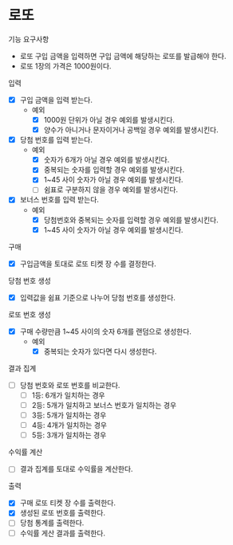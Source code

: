 # 로또

기능 요구사항
- 로또 구입 금액을 입력하면 구입 금액에 해당하는 로또를 발급해야 한다.
- 로또 1장의 가격은 1000원이다.

입력
- [x] 구입 금액을 입력 받는다.
  - 예외
    - [x] 1000원 단위가 아닐 경우 예외를 발생시킨다.
    - [x] 양수가 아니거나 문자이거나 공백일 경우 예외를 발생시킨다.
- [x] 당첨 번호를 입력 받는다.
  - 예외
    - [x] 숫자가 6개가 아닐 경우 예외를 발생시킨다.
    - [x] 중복되는 숫자를 입력할 경우 예외를 발생시킨다. 
    - [x] 1~45 사이 숫자가 아닐 경우 예외를 발생시킨다.
    - [ ] 쉼표로 구분하지 않을 경우 예외를 발생시킨다.
- [x] 보너스 번호를 입력 받는다.
  - 예외
    - [x] 당첨번호와 중복되는 숫자를 입력할 경우 예외를 발생시킨다.
    - [x] 1~45 사이 숫자가 아닐 경우 예외를 발생시킨다.

구매
- [x] 구입금액을 토대로 로또 티켓 장 수를 결정한다.

당첨 번호 생성
- [x] 입력값을 쉼표 기준으로 나누어 당첨 번호를 생성한다.


로또 번호 생성
- [x] 구매 수량만큼 1~45 사이의 숫자 6개를 랜덤으로 생성한다.
  - 예외
    - [x] 중복되는 숫자가 있다면 다시 생성한다.

결과 집계
- [ ] 당첨 번호와 로또 번호를 비교한다.
  - [ ] 1등: 6개가 일치하는 경우
  - [ ] 2등: 5개가 일치하고 보너스 번호가 일치하는 경우
  - [ ] 3등: 5개가 일치하는 경우
  - [ ] 4등: 4개가 일치하는 경우
  - [ ] 5등: 3개가 일치하는 경우 

 수익률 계산
 - [ ] 결과 집계를 토대로 수익률을 계산한다.

출력
- [x] 구매 로또 티켓 장 수를 출력한다.
- [x] 생성된 로또 번호를 출력한다.
- [ ] 당첨 통계를 출력한다.
- [ ] 수익률 게산 결과를 출력한다.